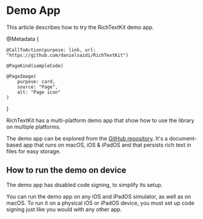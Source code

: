 # Demo App

This article describes how to try the RichTextKit demo app.

@Metadata {
    
    @CallToAction(purpose: link, url: "https://github.com/danielsaidi/RichTextKit")
    
    @PageKind(sampleCode)
    
    @PageImage(
        purpose: card,
        source: "Page",
        alt: "Page icon"
    )
}

RichTextKit has a multi-platform demo app that show how to use the library on multiple platforms.

The demo app can be explored from the [GitHub repository][GitHub]. It's a document-based app that runs on macOS, iOS & iPadOS and that persists rich text in files for easy storage.



## How to run the demo on device

The demo app has disabled code signing, to simplify its setup. 

You can run the demo app on any iOS and iPadOS simulator, as well as on macOS. To run it on a physical iOS or iPadOS device, you must set up code signing just like you would with any other app.



[GitHub]: https://github.com/danielsaidi/RichTextKit
